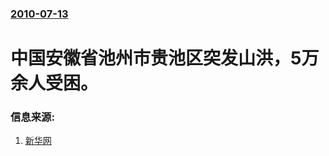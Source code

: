 ### [2010-07-13](/news/2010/07/13/index.md)

##### 
#  中国安徽省池州市贵池区突发山洪，5万余人受困。




### 信息来源:

1. [新华网](http://news.qq.com/a/20100713/001248.htm)
